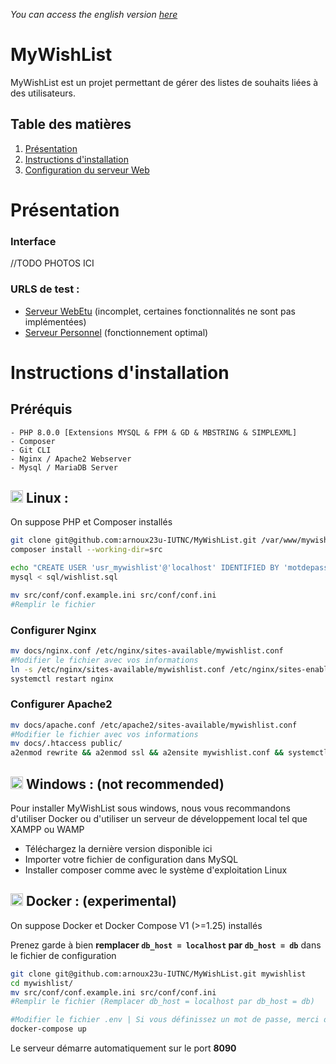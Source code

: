 *You can access the english version [here](README-EN.MD)*

# MyWishList

MyWishList est un projet permettant de gérer des listes de souhaits liées à des utilisateurs.

## Table des matières
1. [Présentation](#presentation)
2. [Instructions d'installation](#linkhere)
3. [Configuration du serveur Web](#linkhere)
<!--2. [Instructions d'installation](#linkhere)-->

# Présentation

### Interface

//TODO PHOTOS ICI

### URLS de test : 

- [Serveur WebEtu](https://webetu.iutnc.univ-lorraine.fr/www/arnoux23u/mywishlist/) (incomplet, certaines fonctionnalités ne sont pas implémentées)
- [Serveur Personnel](https://mywishlist.garnx.fr/) (fonctionnement optimal)

# Instructions d'installation

## Préréquis

    - PHP 8.0.0 [Extensions MYSQL & FPM & GD & MBSTRING & SIMPLEXML]
    - Composer
    - Git CLI
    - Nginx / Apache2 Webserver
    - Mysql / MariaDB Server

## <img height="20px" src="https://cdn-icons-png.flaticon.com/512/6124/6124995.png"> Linux :

On suppose PHP et Composer installés

```sh
git clone git@github.com:arnoux23u-IUTNC/MyWishList.git /var/www/mywishlist && cd /var/www/mywishlist
composer install --working-dir=src

echo "CREATE USER 'usr_mywishlist'@'localhost' IDENTIFIED BY 'motdepasse';" | mysql
mysql < sql/wishlist.sql

mv src/conf/conf.example.ini src/conf/conf.ini
#Remplir le fichier
```

### Configurer Nginx
```sh
mv docs/nginx.conf /etc/nginx/sites-available/mywishlist.conf
#Modifier le fichier avec vos informations
ln -s /etc/nginx/sites-available/mywishlist.conf /etc/nginx/sites-enabled/mywishlist.conf
systemctl restart nginx
```
### Configurer Apache2
```sh
mv docs/apache.conf /etc/apache2/sites-available/mywishlist.conf
#Modifier le fichier avec vos informations
mv docs/.htaccess public/
a2enmod rewrite && a2enmod ssl && a2ensite mywishlist.conf && systemctl restart apache2
```

## <img height="20px" src="https://cdn-icons-png.flaticon.com/512/888/888882.png"> Windows : (not recommended)

Pour installer MyWishList sous windows, nous vous recommandons d'utiliser Docker ou d'utiliser un serveur de développement local tel que XAMPP ou WAMP

- Téléchargez la dernière version disponible ici
- Importer votre fichier de configuration dans MySQL
- Installer composer comme avec le système d'exploitation Linux

## <img height="20px" src="https://cdn-icons-png.flaticon.com/512/919/919853.png"> Docker : (experimental)

On suppose Docker et Docker Compose V1 (>=1.25) installés

Prenez garde à bien **remplacer `db_host = localhost` par `db_host = db`** dans le fichier de configuration

```sh
git clone git@github.com:arnoux23u-IUTNC/MyWishList.git mywishlist
cd mywishlist/
mv src/conf/conf.example.ini src/conf/conf.ini
#Remplir le fichier (Remplacer db_host = localhost par db_host = db)

#Modifier le fichier .env | Si vous définissez un mot de passe, merci de le compléter également dans le fichier vu précedemment
docker-compose up
```

Le serveur démarre automatiquement sur le port **8090**
